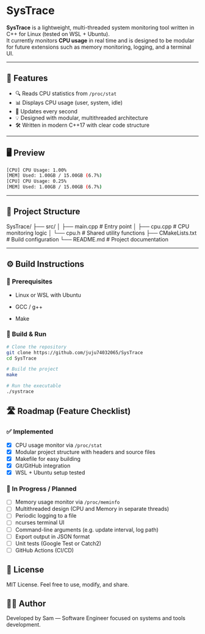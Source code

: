 # SysTrace

**SysTrace** is a lightweight, multi-threaded system monitoring tool written in C++ for Linux (tested on WSL + Ubuntu).  
It currently monitors **CPU usage** in real time and is designed to be modular for future extensions such as memory monitoring, logging, and a terminal UI.

---

## 🧠 Features

- 🔍 Reads CPU statistics from `/proc/stat`
- 📊 Displays CPU usage (user, system, idle)
- 🔄 Updates every second
- 💡 Designed with modular, multithreaded architecture
- 🛠️ Written in modern C++17 with clear code structure

---

## 🖥 Preview

```bash
[CPU] CPU Usage: 1.00%
[MEM] Used: 1.00GB / 15.00GB (6.7%)
[CPU] CPU Usage: 0.25%
[MEM] Used: 1.00GB / 15.00GB (6.7%)
```

---

## 📁 Project Structure

SysTrace/
├── src/
│   ├── main.cpp           # Entry point
│   ├── cpu.cpp            # CPU monitoring logic
│   └── cpu.h              # Shared utility functions
├── CMakeLists.txt         # Build configuration
└── README.md              # Project documentation

---

## ⚙️ Build Instructions

### 🔧 Prerequisites

- Linux or WSL with Ubuntu

- GCC / g++

- Make

### 🧪 Build & Run

```bash
# Clone the repository
git clone https://github.com/juju74032065/SysTrace
cd SysTrace

# Build the project
make

# Run the executable
./systrace

```

## 🛣️ Roadmap (Feature Checklist)

### ✅ Implemented
- [x] CPU usage monitor via `/proc/stat`
- [x] Modular project structure with headers and source files
- [x] Makefile for easy building
- [x] Git/GitHub integration
- [x] WSL + Ubuntu setup tested

### 🧩 In Progress / Planned
- [ ] Memory usage monitor via `/proc/meminfo`
- [ ] Multithreaded design (CPU and Memory in separate threads)
- [ ] Periodic logging to a file
- [ ] ncurses terminal UI
- [ ] Command-line arguments (e.g. update interval, log path)
- [ ] Export output in JSON format
- [ ] Unit tests (Google Test or Catch2)
- [ ] GitHub Actions (CI/CD)

## 📜 License
MIT License. Feel free to use, modify, and share.

## 👨‍💻 Author
Developed by Sam — Software Engineer focused on systems and tools development.
